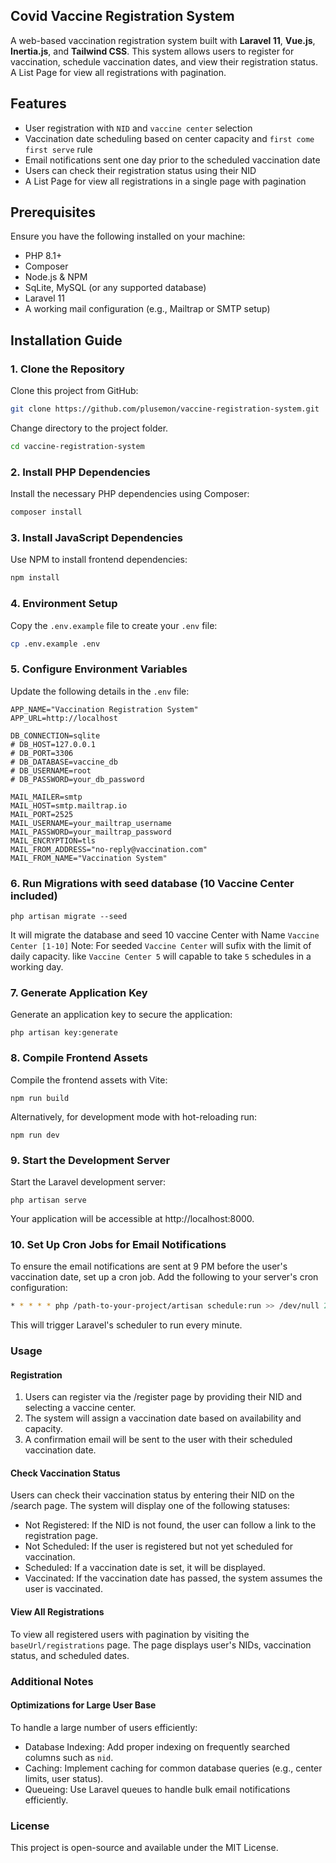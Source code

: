 ## Covid Vaccine Registration System
A web-based vaccination registration system built with **Laravel 11**, **Vue.js**, **Inertia.js**, and **Tailwind CSS**.
This system allows users to register for vaccination, schedule vaccination dates, and view their registration status. A List Page for view all registrations with pagination.

## Features

- User registration with `NID` and `vaccine center` selection
- Vaccination date scheduling based on center capacity and `first come first serve` rule
- Email notifications sent one day prior to the scheduled vaccination date
- Users can check their registration status using their NID
- A List Page for view all registrations in a single page with pagination

## Prerequisites

Ensure you have the following installed on your machine:

- PHP 8.1+
- Composer
- Node.js & NPM
- SqLite, MySQL (or any supported database)
- Laravel 11
- A working mail configuration (e.g., Mailtrap or SMTP setup)

## Installation Guide

### 1. Clone the Repository
Clone this project from GitHub:
```bash
git clone https://github.com/plusemon/vaccine-registration-system.git
```
Change directory to the project folder.
```bash
cd vaccine-registration-system
```

### 2. Install PHP Dependencies
Install the necessary PHP dependencies using Composer:
```bash
composer install
```

### 3. Install JavaScript Dependencies
Use NPM to install frontend dependencies:
```bash
npm install
```


### 4. Environment Setup
Copy the `.env.example` file to create your `.env` file:
```bash
cp .env.example .env
```

### 5. Configure Environment Variables
Update the following details in the `.env` file:
```env
APP_NAME="Vaccination Registration System"
APP_URL=http://localhost

DB_CONNECTION=sqlite
# DB_HOST=127.0.0.1
# DB_PORT=3306
# DB_DATABASE=vaccine_db
# DB_USERNAME=root
# DB_PASSWORD=your_db_password

MAIL_MAILER=smtp
MAIL_HOST=smtp.mailtrap.io
MAIL_PORT=2525
MAIL_USERNAME=your_mailtrap_username
MAIL_PASSWORD=your_mailtrap_password
MAIL_ENCRYPTION=tls
MAIL_FROM_ADDRESS="no-reply@vaccination.com"
MAIL_FROM_NAME="Vaccination System"
```
### 6. Run Migrations with seed database (10 Vaccine Center included)
```base
php artisan migrate --seed
```
It will migrate the database and seed 10 vaccine Center with Name `Vaccine Center [1-10]`
Note: For seeded `Vaccine Center` will sufix with the limit of daily capacity. like `Vaccine Center 5` will capable to take `5` schedules in a working day.

### 7. Generate Application Key
Generate an application key to secure the application:
```base
php artisan key:generate
```

### 8. Compile Frontend Assets
Compile the frontend assets with Vite:
```base
npm run build
```
Alternatively, for development mode with hot-reloading run:
```base
npm run dev
```

### 9. Start the Development Server
Start the Laravel development server:
```base
php artisan serve
```
Your application will be accessible at http://localhost:8000.

### 10. Set Up Cron Jobs for Email Notifications
To ensure the email notifications are sent at 9 PM before the user's vaccination date, set up a cron job. Add the following to your server's cron configuration:
```bash
* * * * * php /path-to-your-project/artisan schedule:run >> /dev/null 2>&1
```
This will trigger Laravel's scheduler to run every minute.

### Usage
#### Registration
1. Users can register via the /register page by providing their NID and selecting a vaccine center.
2. The system will assign a vaccination date based on availability and capacity.
3. A confirmation email will be sent to the user with their scheduled vaccination date.
#### Check Vaccination Status
Users can check their vaccination status by entering their NID on the /search page. The system will display one of the following statuses:
- Not Registered: If the NID is not found, the user can follow a link to the registration page.
- Not Scheduled: If the user is registered but not yet scheduled for vaccination.
- Scheduled: If a vaccination date is set, it will be displayed.
- Vaccinated: If the vaccination date has passed, the system assumes the user is vaccinated.

#### View All Registrations
To view all registered users with pagination by visiting the `baseUrl/registrations` page. The page displays user's NIDs, vaccination status, and scheduled dates.

### Additional Notes
#### Optimizations for Large User Base
To handle a large number of users efficiently:

- Database Indexing: Add proper indexing on frequently searched columns such as `nid`.
- Caching: Implement caching for common database queries (e.g., center limits, user status).
- Queueing: Use Laravel queues to handle bulk email notifications efficiently.

### License
This project is open-source and available under the MIT License.


